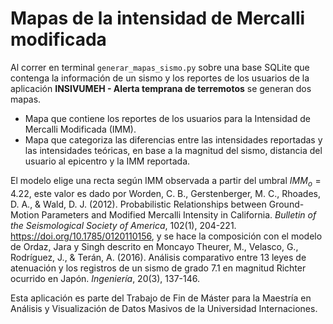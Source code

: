# Mapas de la intensidad de Mercalli modificada
Al correr en terminal `generar_mapas_sismo.py` sobre una base SQLite que contenga la información de un sismo y los reportes de los usuarios de la aplicación **INSIVUMEH - Alerta temprana de terremotos** se generan dos mapas.
- Mapa que contiene los reportes de los usuarios para la Intensidad de Mercalli Modificada (IMM).
- Mapa que categoriza las diferencias entre las intensidades reportadas y las intensidades teóricas, en base a la magnitud del sismo, distancia del usuario al epicentro y la IMM reportada.

El modelo elige una recta según IMM observada a partir del umbral $IMM_o = 4.22$, este valor es dado por Worden, C. B., Gerstenberger, M. C., Rhoades, D. A., & Wald, D. J. (2012). Probabilistic Relationships between Ground-Motion Parameters and Modified Mercalli Intensity in California. *Bulletin of the Seismological Society of America*, 102(1), 204-221. <https://doi.org/10.1785/0120110156>, y se hace la composición con el modelo de Ordaz, Jara y Singh descrito en Moncayo Theurer, M., Velasco, G., Rodríguez, J., & Terán, A. (2016). Análisis comparativo entre 13 leyes de atenuación y los registros de un sismo de grado 7.1 en magnitud
Richter ocurrido en Japón. *Ingeniería*, 20(3), 137-146.

Esta aplicación es parte del Trabajo de Fin de Máster para la Maestría en Análisis y Visualización de Datos Masivos de la Universidad Internaciones.
